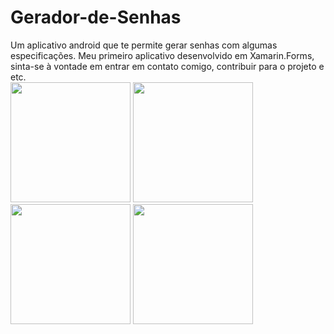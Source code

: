 # Gerador-de-Senhas
Um aplicativo android que te permite gerar senhas com algumas especificações.
Meu primeiro aplicativo desenvolvido em Xamarin.Forms, sinta-se à vontade em entrar em contato comigo, contribuir para o projeto e etc.
<br>
<img src="https://user-images.githubusercontent.com/52450284/71280092-16273e00-2339-11ea-8bf4-bfcbdf598b60.png" height="192" weight="108">
<img src="https://user-images.githubusercontent.com/52450284/71280105-1b848880-2339-11ea-98d2-5e945205dde6.png" height="192" weight="108">
<img src="https://user-images.githubusercontent.com/52450284/71280124-23442d00-2339-11ea-810a-cafb723fe86a.png" height="192" weight="108">
<img src="https://user-images.githubusercontent.com/52450284/71280117-217a6980-2339-11ea-933f-6abe080f23da.png" height="192" weight="108">

